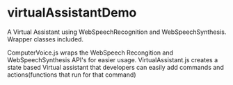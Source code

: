# virtualAssistantDemo
A Virtual Assistant using WebSpeechRecognition and WebSpeechSynthesis. Wrapper classes included.

ComputerVoice.js wraps the WebSpeech Recongition and WebSpeechSynthesis API's for easier usage.
VirtualAssistant.js creates a state based Virtual assistant that developers can easily add commands and actions(functions that run for that command)

